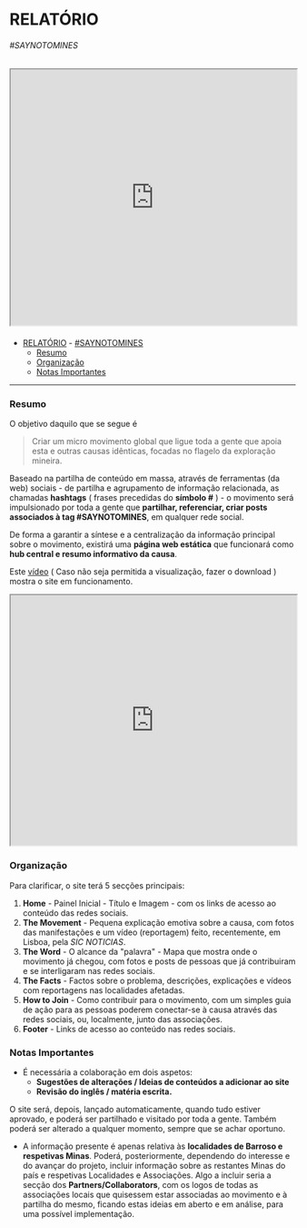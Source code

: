 # RELATÓRIO
###### \#SAYNOTOMINES

<iframe src="https://drive.google.com/file/d/1a0XnuDjKPNvr0JA02IubpOKUlq4DORA4/preview" width="100%" height="450"></iframe>

####
- [RELATÓRIO](#relat%c3%93rio)
          - [\#SAYNOTOMINES](#saynotomines)
    - [Resumo](#resumo)
    - [Organização](#organiza%c3%a7%c3%a3o)
    - [Notas Importantes](#notas-importantes)

---

### Resumo
O objetivo daquilo que se segue é
> Criar um micro  movimento global que ligue toda a gente que apoia esta e outras causas idênticas, focadas no flagelo da exploração mineira. 

Baseado na partilha de conteúdo em massa, através de ferramentas (da web) sociais - de partilha e agrupamento de informação relacionada, as chamadas **hashtags** ( frases precedidas do **símbolo #** ) - o movimento será impulsionado por toda a gente que **partilhar, referenciar, criar posts associados à tag #SAYNOTOMINES**, em qualquer rede social.

De forma a garantir a síntese e a centralização da informação principal sobre o movimento, existirá uma **página web estática** que funcionará como **hub central e resumo informativo da causa**.

Este [vídeo]("https://drive.google.com/file/d/10A8k7sLU7NDFZwssc2U761sKwszaiiyn/view?usp=sharing" ) ( Caso não seja permitida a visualização, fazer o download ) mostra o site em funcionamento.
<iframe src="https://drive.google.com/file/d/10A8k7sLU7NDFZwssc2U761sKwszaiiyn/preview" width="100%" height="440"></iframe>


### Organização

Para clarificar, o site terá 5 secções principais:
1. **Home** - Painel Inicial - Título e Imagem - com os links de acesso ao conteúdo das redes sociais.
2. **The Movement** - Pequena explicação emotiva sobre a causa, com fotos das manifestações e um vídeo (reportagem) feito, recentemente, em Lisboa, pela _SIC NOTICIAS_.
3. **The Word** - O alcance da "palavra" - Mapa que mostra onde o movimento já chegou, com fotos e posts de pessoas que já contribuiram e se interligaram nas redes sociais.
4. **The Facts** - Factos sobre o problema, descrições, explicações e vídeos com reportagens nas localidades afetadas.
5. **How to Join** - Como contribuir para o movimento, com um simples guia de ação para as pessoas poderem conectar-se à causa através das redes sociais, ou, localmente, junto das associações.
6. **Footer** - Links de acesso ao conteúdo nas redes sociais.

### Notas Importantes

* É necessária a colaboração em dois aspetos: 
  * **Sugestões de alterações / Ideias de conteúdos a adicionar ao site**
  * **Revisão do inglês / matéria escrita.**

O site será, depois, lançado automaticamente, quando tudo estiver aprovado, e poderá ser partilhado e visitado por toda a gente. Também poderá ser alterado a qualquer momento, sempre que se achar oportuno.
* A informação presente é apenas relativa às **localidades de Barroso e respetivas Minas**. Poderá, posteriormente, dependendo do interesse e do avançar do projeto, incluir informação sobre as restantes Minas do país e respetivas Localidades e Associações.
Algo a incluir seria a secção dos **Partners/Collaborators**, com os logos de todas as associações locais que quisessem estar associadas ao movimento e à partilha do mesmo, ficando estas ideias em aberto e em análise, para uma possível implementação.
